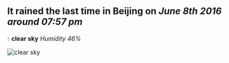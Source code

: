 ## It rained the last time in Beijing on *June 8th 2016 around 07:57 pm*
💧  **clear sky** *Humidity 46%*

![clear sky](http://openweathermap.org/img/w/02n.png)
